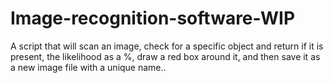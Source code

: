 # Image-recognition-software-WIP
A script that will scan an image, check for a specific object and return if it is present, the likelihood as a %, draw a red box around it, and then save it as a new image file with a unique name..
